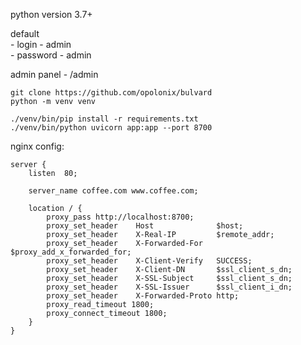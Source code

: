 python version 3.7+

default<br />
    - login - admin<br />
    - password - admin<br />

admin panel - /admin

```console
git clone https://github.com/opolonix/bulvard
python -m venv venv

./venv/bin/pip install -r requirements.txt
./venv/bin/python uvicorn app:app --port 8700
```

nginx config:
```
server {
    listen  80;

    server_name coffee.com www.coffee.com;

    location / {
        proxy_pass http://localhost:8700;
        proxy_set_header    Host              $host;
        proxy_set_header    X-Real-IP         $remote_addr;
        proxy_set_header    X-Forwarded-For   $proxy_add_x_forwarded_for;
        proxy_set_header    X-Client-Verify   SUCCESS;
        proxy_set_header    X-Client-DN       $ssl_client_s_dn;
        proxy_set_header    X-SSL-Subject     $ssl_client_s_dn;
        proxy_set_header    X-SSL-Issuer      $ssl_client_i_dn;
        proxy_set_header    X-Forwarded-Proto http;
        proxy_read_timeout 1800;
        proxy_connect_timeout 1800;
    }
}
```
